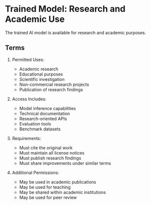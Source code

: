 # Trained Model: Research and Academic Use

The trained AI model is available for research and academic purposes.

## Terms

1. Permitted Uses:
   - Academic research
   - Educational purposes
   - Scientific investigation
   - Non-commercial research projects
   - Publication of research findings

2. Access Includes:
   - Model inference capabilities
   - Technical documentation
   - Research-oriented APIs
   - Evaluation tools
   - Benchmark datasets

3. Requirements:
   - Must cite the original work
   - Must maintain all license notices
   - Must publish research findings
   - Must share improvements under similar terms

4. Additional Permissions:
   - May be used in academic publications
   - May be used for teaching
   - May be shared within academic institutions
   - May be used for peer review 